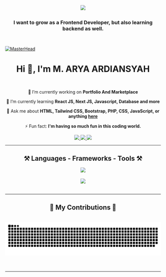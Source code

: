 <h1 align="center">
    <img src="https://readme-typing-svg.herokuapp.com/?font=Righteous&size=35&center=true&vCenter=true&width=500&height=70&duration=8000&lines=Hi+WELCOME+TO+GITHUB+ME!+👋;+I'm+M.+ARYA+ARDIANSYAH!;" />
</h1>

<h3 align="center">I want to grow as a Frontend Developer, but also learning backend as well.</h3>

<br/>

[![MasterHead](https://www.optimalvirtualemployee.com/wp-content/uploads/2023/01/front-end-development.gif)](https://rishavchanda.io)

<h1 align="center">Hi 👋, I'm M. ARYA ARDIANSYAH</h1>

<br/>
<div align="center">

🔭 I’m currently working on **Portfolio And Marketplace**

🌱 I’m currently learning **React JS, Next JS, Javascript, Database and more**

💬 Ask me about **HTML, Tailwind CSS, Bootstrap, PHP, CSS, JavaScript, or anything [here](https://github.com/YuzakiOnly)**

⚡ Fun fact: **I'm having so much fun in this coding world.**

</div>

<div align="center"> 
  <a href="mailto:aryamenk2007@gmail.com">
    <img src="https://img.shields.io/badge/Gmail-333333?style=for-the-badge&logo=gmail&logoColor=red" />
  </a>
  <a href="https://www.linkedin.com/in/m-arya-ardiansyah-883873378/" target="blank">
    <img src="https://img.shields.io/badge/LinkedIn-0077B5?style=for-the-badge&logo=linkedin&logoColor=white" />
  </a>
  <a href="https://github.com/YuzakiOnly" target="_blank">
    <img src="https://img.shields.io/badge/Portfolio-FF5722?style=for-the-badge&logo=todoist&logoColor=white" />
  </a>
</div>

<hr/>

<h2 align="center">⚒️ Languages - Frameworks - Tools ⚒️</h2>
<div align="center">
  <img src="https://skillicons.dev/icons?i=html,css,js,php,bootstrap,tailwind,vscode,github,mysql,laravel,react,typescript,nextjs,prisma,vercel" />
  <br/><br/>
  <img src="https://skillicons.dev/icons?i=discord" />
</div>


<br/>
<hr/>

<div align="center">
  <h2>🐍 My Contributions 🐍</h2>
  <br>
  <img alt="snake eating my contributions" src="https://raw.githubusercontent.com/salesp07/salesp07/output/github-contribution-grid-snake.svg" />
  <br/><br/><br/>
</div>

<hr/>
